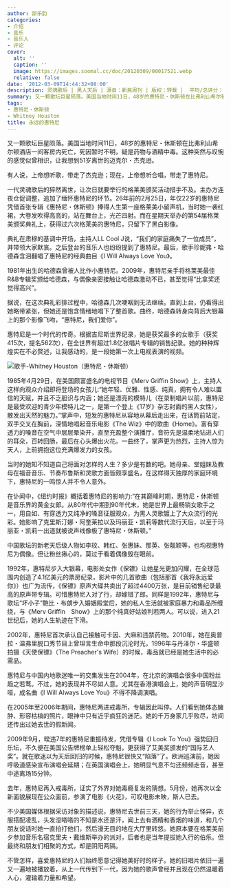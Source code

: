 ```yaml
---
author: 邵乐韵
categories:
- 介绍
- 音乐
- 音乐人
- 评论
cover:
  alt: ''
  caption: ''
  image: https://images.soomal.cc/doc/20120309/00017521.webp
  relative: false
date: '2012-03-09T14:44:32+08:00'
description: 灵魂歌后 | 黑人天后 | 源自：新民周刊 | 版权：转载 |  平均/总评分：10.00/50
summary: 又一颗歌坛巨星陨落。美国当地时间11日，48岁的惠特尼・休斯顿在比弗利山希尔顿酒店一间客房内死亡，死因暂时不明，疑是药物与酒精中毒。这种突然与叹惋的感觉似曾相识，让我想到51岁离世的迈克尔・杰克逊。有人说，上帝想听歌，带走了杰克逊；现在，上帝想听合唱，带走了惠特尼。一代灵魂歌后的猝然离世，让次日就要举行的格莱美颁奖活动措手不及……
tags:
- 惠特尼・休斯顿
- Whitney Houston
title: 永远的惠特尼
---
```


又一颗歌坛巨星陨落。美国当地时间11日，48岁的惠特尼・休斯顿在比弗利山希尔顿酒店一间客房内死亡，死因暂时不明，疑是药物与酒精中毒。这种突然与叹惋的感觉似曾相识，让我想到51岁离世的迈克尔・杰克逊。

有人说，上帝想听歌，带走了杰克逊；现在，上帝想听合唱，带走了惠特尼。

一代灵魂歌后的猝然离世，让次日就要举行的格莱美颁奖活动措手不及。主办方连夜仓促调整，追加了缅怀惠特尼的环节。26年前的2月25日，年仅22岁的惠特尼凭借首张专辑《惠特尼・休斯顿》捧得人生第一座格莱美小留声机，当时她一袭红裙，大卷发吹得高高的，站在舞台上，光芒四射。而在星期天举办的第54届格莱美颁奖典礼上，获得过六次格莱美的惠特尼，只留下了黑白影像。

典礼在肃穆的基调中开场，主持人LL Cool J说，“我们的家庭痛失了一位成员”，并带领大家默哀。之后登台的音乐人也纷纷提到了惠特尼。最后，歌手珍妮弗・哈德森含泪翻唱了惠特尼的经典曲目《I Will Always Love You》。

1981年出生的哈德森曾被人比作小惠特尼。2009年，惠特尼亲手将格莱美最佳R&B专辑奖颁给哈德森，与偶像亲密接触让哈德森激动不已，甚至觉得“比拿奖还觉得高兴”。

据说，在这次典礼彩排过程中，哈德森几次哽咽到无法继续。直到上台，仍看得出她略带紧张，但她还是饱含情绪地唱下了整首歌。曲终，哈德森转身向背后大银幕上的那个影像飞吻，“惠特尼，我们爱你”。

惠特尼是一个时代的传奇。根据吉尼斯世界纪录，她是获奖最多的女歌手（获奖415次，提名562次），在全世界有超过1.8亿张唱片专辑的销售纪录。她的种种辉煌实在不必赘述，让我感动的，是一段她第一次上电视表演的视频。

![歌手-Whitney Houston（惠特尼・休斯顿）](https://images.soomal.cc/doc/20120309/00017521.webp)





1985年4月29日，在美国颇富盛名的电视节目《Merv Griffin Show》上，主持人这样向观众介绍即将登场的女孩儿:“她年轻、优雅、性感、纯真，拥有令人难以置信的天赋，并且不乏胆识与内涵；她还是漂亮的模特儿（在录制唱片以前，惠特尼是最受欢迎的青少年模特儿之一，是第一个登上《17岁》杂志封面的黑人女性），散发出天然的魅力。”掌声中，短发的惠特尼从容地从幕后走出来，在话筒前站定，双手交叉在胸前，深情地唱起音乐电影《The Wiz》中的歌曲《Home》。富有穿透力的嗓音在空气中层层晕染开，直至充盈整个演播厅，音符先是温柔地钻进人们的耳朵，百转回肠，最后在心头爆出火花。一曲终了，掌声更为热烈，主持人惊为天人，上前拥抱这位充满爆发力的女孩。

当时的她知不知道自己将面对怎样的人生？多少是有数的吧。她母亲、堂姐妹及教母在福音音乐、节奏布鲁斯和灵歌方面皆颇享盛名，在这样得天独厚的家庭环境下，惠特尼的一鸣惊人并不令人意外。

在讣闻中，《纽约时报》概括着惠特尼的影响力:“在其巅峰时期，惠特尼・休斯顿是音乐界的黄金女郎。从80年代中期到90年代末，她是世界上最畅销女歌手之一，用自如、有穿透力又纯净的嗓音征服观众，为黑人灵歌镀上了大众流行的光彩。她影响了克里斯汀娜・阿奎莱拉以及玛丽亚・凯莉等数代流行天后，以至于玛丽亚・凯莉一出道就被说声线像极了惠特尼・休斯顿。”

中国歌坛的新老天后级人物如李玟、韩红、张惠妹、那英、张靓颖等，也均视惠特尼为偶像。但让粉丝揪心的，莫过于看着偶像毁在眼前。

1992年，惠特尼步入大银幕，电影处女作《保镖》让她星光更加闪耀，在全球范围内创造了4.1亿美元的票房纪录，影片中的几首歌曲（包括那首《我将永远爱你》）也广为流传，《保镖》原声大碟共卖出了超过4400万张，是目前销售纪录最高的原声带专辑。可惜惠特尼入对了行，却嫁错了郎。同样是1992年，惠特尼与歌坛“坏小子”鲍比・布朗步入婚姻殿堂后，她的私人生活就被家庭暴力和毒品所缠绕，与《Merv Griffin　Show》上的那个纯真好姑娘判若两人。可以说，进入21世纪后，她的人生轨迹在下滑。

2002年，惠特尼首次承认自己接触可卡因、大麻和违禁药物。2010年，她在奥普拉・温弗里脱口秀节目上曾坦言生命中那段沉沦时光，1996年与丹泽尔・华盛顿拍摄《天使保镖》（The Preacher's Wife）的时候，毒品就已经是她生活中的必需品。

惠特尼与中国内地歌迷唯一的交集发生在2004年，在北京的演唱会很多中国粉丝趋之若鹜。不过，她的表现并不尽如人意。尤其在香港演唱会上，她的声音明显沙哑，成名曲《I Will Always Love You》不得不降调演唱。

在2005年至2006年期间，惠特尼两进戒毒所，专辑因此叫停。人们看到她体态臃肿、形容枯槁的照片，眼神中只有近乎疯狂的迷茫。她的千万身家几乎败尽，坊间还传出过她去世的假新闻。

2009年9月，暌违7年的惠特尼重振待发，凭借专辑《I Look To You》强势回归乐坛，不久便在美国公告牌榜单上轻松夺魁，更获得了艾美奖颁发的“国际艺人奖”。就在歌迷以为天后回归的时候，惠特尼很快又“陷落”了。欧洲巡演前，她因呼吸道感染宣布演唱会延期；在英国演唱会上，她明显气息不匀还频频走音，甚至中途离场15分钟。

去年，惠特尼再入戒毒所，证实了外界对她毒瘾复发的猜想。5月份，她再次以全新面貌展现在公众面前，参演了电影《火花》，可叹电影未映，斯人已去。

不少美国媒体根据采访对象的描述说，惠特尼去世前三天，她的行为举止怪异，衣服搭配凌乱，头发湿嗒嗒的不知是水还是汗，闻上去有酒精和香烟的味道，和几个朋友说话时她一直拍打他们，然后漫无目的地在大厅里转悠。她原本要在格莱美前夕参加音乐名宿克里夫・戴维斯举办的派对，后者也是当年提拔她入行的伯乐。但最终和朋友们相聚的方式，却是阴阳两隔。

不管怎样，喜爱惠特尼的人们始终愿意记得她美好时的样子。她的旧唱片依旧一遍又一遍地被播放着，从上一代传到下一代，因为她的歌声曾经并且现在仍然温暖着人心，灌输着力量和希望。